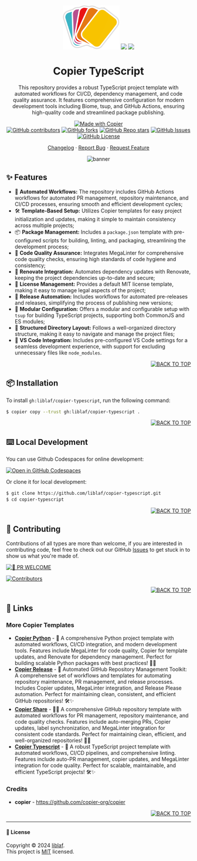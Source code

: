 <div align="center"><a name="readme-top"></a>

<img height="120" src="https://raw.githubusercontent.com/copier-org/copier/refs/heads/master/img/logo.svg" />
<img height="120" src="https://gw.alipayobjects.com/zos/kitchen/qJ3l3EPsdW/split.svg" />
<img height="120" src="https://api.iconify.design/devicon/typescript.svg" />

<h1>Copier TypeScript</h1>

This repository provides a robust TypeScript project template with automated workflows for CI/CD, dependency management, and code quality assurance. It features comprehensive configuration for modern development tools including Biome, tsup, and GitHub Actions, ensuring high-quality code and streamlined package publishing.

[![Made with Copier](https://img.shields.io/endpoint?url=https://raw.githubusercontent.com/copier-org/copier/master/img/badge/badge-black.json)](https://github.com/copier-org/copier) <br />
[![GitHub contributors](https://img.shields.io/github/contributors/liblaf/copier-typescript)](https://github.com/liblaf/copier-typescript/graphs/contributors)
[![GitHub forks](https://img.shields.io/github/forks/liblaf/copier-typescript)](https://github.com/liblaf/copier-typescript/forks)
[![GitHub Repo stars](https://img.shields.io/github/stars/liblaf/copier-typescript)](https://github.com/liblaf/copier-typescript/stargazers)
[![GitHub Issues](https://img.shields.io/github/issues/liblaf/copier-typescript)](https://github.com/liblaf/copier-typescript/issues)
[![GitHub License](https://img.shields.io/github/license/liblaf/copier-typescript)](https://github.com/liblaf/copier-typescript/blob/main/LICENSE)

[Changelog](./CHANGELOG.md) · [Report Bug](https://github.com/liblaf/copier-typescript/issues) · [Request Feature](https://github.com/liblaf/copier-typescript/issues)

![banner](https://raw.githubusercontent.com/andreasbm/readme/master/assets/lines/rainbow.png)

</div>

## ✨ Features

- 🤖 **Automated Workflows:** The repository includes GitHub Actions workflows for automated PR management, repository maintenance, and CI/CD processes, ensuring smooth and efficient development cycles;
- 🛠️ **Template-Based Setup:** Utilizes Copier templates for easy project initialization and updates, making it simple to maintain consistency across multiple projects;
- 📦 **Package Management:** Includes a `package.json` template with pre-configured scripts for building, linting, and packaging, streamlining the development process;
- 🧹 **Code Quality Assurance:** Integrates MegaLinter for comprehensive code quality checks, ensuring high standards of code hygiene and consistency;
- 🔄 **Renovate Integration:** Automates dependency updates with Renovate, keeping the project dependencies up-to-date and secure;
- 📜 **License Management:** Provides a default MIT license template, making it easy to manage legal aspects of the project;
- 🚀 **Release Automation:** Includes workflows for automated pre-releases and releases, simplifying the process of publishing new versions;
- 🧩 **Modular Configuration:** Offers a modular and configurable setup with `tsup` for building TypeScript projects, supporting both CommonJS and ES modules;
- 📂 **Structured Directory Layout:** Follows a well-organized directory structure, making it easy to navigate and manage the project files;
- 🔧 **VS Code Integration:** Includes pre-configured VS Code settings for a seamless development experience, with support for excluding unnecessary files like `node_modules`.

<div align="right">

[![BACK TO TOP](https://img.shields.io/badge/-BACK_TO_TOP-black?style=flat-square)](#readme-top)

</div>

## 📦 Installation

To install `gh:liblaf/copier-typescript`, run the following command:

```bash
$ copier copy --trust gh:liblaf/copier-typescript .
```

<div align="right">

[![BACK TO TOP](https://img.shields.io/badge/-BACK_TO_TOP-black?style=flat-square)](#readme-top)

</div>

## ⌨️ Local Development

You can use Github Codespaces for online development:

[![Open in GitHub Codespaces](https://github.com/codespaces/badge.svg)](https://codespaces.new/liblaf/copier-typescript)

Or clone it for local development:

```bash
$ git clone https://github.com/liblaf/copier-typescript.git
$ cd copier-typescript
```

<div align="right">

[![BACK TO TOP](https://img.shields.io/badge/-BACK_TO_TOP-black?style=flat-square)](#readme-top)

</div>

## 🤝 Contributing

Contributions of all types are more than welcome, if you are interested in contributing code, feel free to check out our GitHub [Issues](https://github.com/liblaf/copier-typescript/issues) to get stuck in to show us what you're made of.

[![🤯 PR WELCOME](https://img.shields.io/badge/%F0%9F%A4%AF%20PR%20WELCOME-%E2%86%92-ffcb47?labelColor=black&style=for-the-badge)](https://github.com/liblaf/copier-typescript/pulls)

[![Contributors](https://contrib.rocks/image?repo=liblaf%2Fcopier-typescript)](https://github.com/liblaf/copier-typescript/graphs/contributors)

<div align="right">

[![BACK TO TOP](https://img.shields.io/badge/-BACK_TO_TOP-black?style=flat-square)](#readme-top)

</div>

## 🔗 Links

### More Copier Templates

- **[Copier Python](https://github.com/liblaf/copier-python)** - 🚀 A comprehensive Python project template with automated workflows, CI/CD integration, and modern development tools. Features include MegaLinter for code quality, Copier for template updates, and Renovate for dependency management. Perfect for building scalable Python packages with best practices! 🐍✨
- **[Copier Release](https://github.com/liblaf/copier-release)** - 🚀 Automated GitHub Repository Management Toolkit: A comprehensive set of workflows and templates for automating repository maintenance, PR management, and release processes. Includes Copier updates, MegaLinter integration, and Release Please automation. Perfect for maintaining clean, consistent, and efficient GitHub repositories! 🛠️✨
- **[Copier Share](https://github.com/liblaf/copier-share)** - 🤖✨ A comprehensive GitHub repository template with automated workflows for PR management, repository maintenance, and code quality checks. Features include auto-merging PRs, Copier updates, label synchronization, and MegaLinter integration for consistent code standards. Perfect for maintaining clean, efficient, and well-organized repositories! 🚀🔧
- **[Copier Typescript](https://github.com/liblaf/copier-typescript)** - 🚀 A robust TypeScript project template with automated workflows, CI/CD pipelines, and comprehensive linting. Features include auto-PR management, copier updates, and MegaLinter integration for code quality. Perfect for scalable, maintainable, and efficient TypeScript projects! 🛠️✨

### Credits

- **copier** - <https://github.com/copier-org/copier>

<div align="right">

[![BACK TO TOP](https://img.shields.io/badge/-BACK_TO_TOP-black?style=flat-square)](#readme-top)

</div>

---

#### 📝 License

Copyright © 2024 [liblaf](https://github.com/liblaf). <br />
This project is [MIT](https://github.com/liblaf/copier-typescript/blob/main/LICENSE) licensed.
